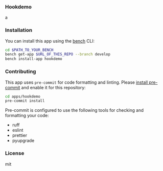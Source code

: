 ### Hookdemo

a

### Installation

You can install this app using the [bench](https://github.com/frappe/bench) CLI:

```bash
cd $PATH_TO_YOUR_BENCH
bench get-app $URL_OF_THIS_REPO --branch develop
bench install-app hookdemo
```

### Contributing

This app uses `pre-commit` for code formatting and linting. Please [install pre-commit](https://pre-commit.com/#installation) and enable it for this repository:

```bash
cd apps/hookdemo
pre-commit install
```

Pre-commit is configured to use the following tools for checking and formatting your code:

- ruff
- eslint
- prettier
- pyupgrade

### License

mit
